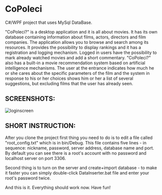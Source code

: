 # CoPoleci
C#/WPF project that uses MySql DataBase. 

"CoPoleci?" is a desktop application and it is all about movies. 
It has its own database containing information about films, actors, directors and film companies. 
The application allows you to browse and search among its resources. It provides the possibility to display rankings and
it has a registration and logging mechanism. Logged in users have the possibility to mark already watched movies and add a short commentary.
"CoPoleci?" also has a built-in a movie recommendation system based on artificial intelligence mechanisms. 
The user at the entrance indicates how much he or she cares about the specific parameters of the film 
and the system in response to his or her choices shows him or her a list of several suggestions, 
but excluding films that the user has already seen. 

## SCREENSHOTS:

![loginscreen](https://user-images.githubusercontent.com/47063149/85290241-f6fc9b00-b498-11ea-8500-da2502fa339b.jpg)


## SHORT INSTRUCTION:
After you clone the project first thing you need to do is to edit a file called "root_config.txt" which is in bin/Debug.
This file contains five lines - in sequence: nickname, password, server address, database name and port.
By default you can see there is a root's account with no password and localhost server on port 3306.

Second thing is to turn on the server and create+import database - to make it faster you can simply double-click 
DataInserter.bat file and enter your root's password twice.

And this is it. Everything should work now. Have fun!
